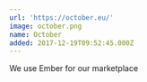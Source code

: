 ```yaml
---
url: 'https://october.eu/'
image: october.png
name: October
added: 2017-12-19T09:52:45.000Z
---
```

We use Ember for our marketplace
